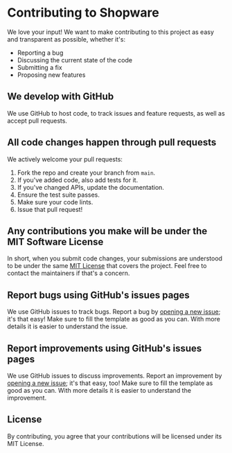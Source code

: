# Contributing to Shopware
We love your input! We want to make contributing to this project as easy and transparent as possible, whether it's:

- Reporting a bug
- Discussing the current state of the code
- Submitting a fix
- Proposing new features

## We develop with GitHub
We use GitHub to host code, to track issues and feature requests, as well as accept pull requests.

## All code changes happen through pull requests
We actively welcome your pull requests:

1. Fork the repo and create your branch from `main`.
2. If you've added code, also add tests for it.
3. If you've changed APIs, update the documentation.
4. Ensure the test suite passes.
5. Make sure your code lints.
6. Issue that pull request!

## Any contributions you make will be under the MIT Software License
In short, when you submit code changes, your submissions are understood to be under the same [MIT License](http://choosealicense.com/licenses/mit/) that covers the project.
Feel free to contact the maintainers if that's a concern.

## Report bugs using GitHub's issues pages
We use GitHub issues to track bugs.
Report a bug by [opening a new issue](); it's that easy!
Make sure to fill the template as good as you can.
With more details it is easier to understand the issue.

## Report improvements using GitHub's issues pages
We use GitHub issues to discuss improvements.
Report an improvement by [opening a new issue](); it's that easy, too!
Make sure to fill the template as good as you can.
With more details it is easier to understand the improvement.

## License
By contributing, you agree that your contributions will be licensed under its MIT License.
